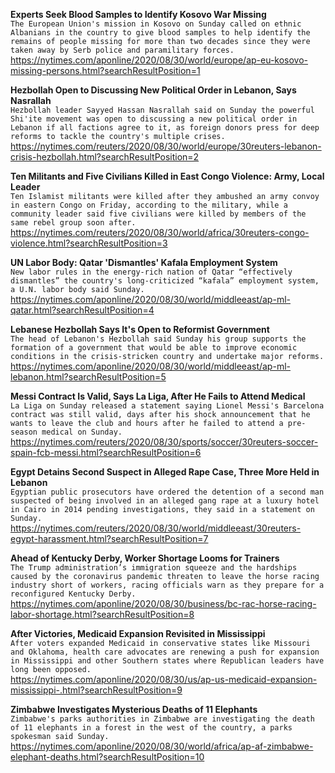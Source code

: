 **Experts Seek Blood Samples to Identify Kosovo War Missing**\
`The European Union's mission in Kosovo on Sunday called on ethnic Albanians in the country to give blood samples to help identify the remains of people missing for more than two decades since they were taken away by Serb police and paramilitary forces.`\
https://nytimes.com/aponline/2020/08/30/world/europe/ap-eu-kosovo-missing-persons.html?searchResultPosition=1

**Hezbollah Open to Discussing New Political Order in Lebanon, Says Nasrallah**\
`Hezbollah leader Sayyed Hassan Nasrallah said on Sunday the powerful Shi'ite movement was open to discussing a new political order in Lebanon if all factions agree to it, as foreign donors press for deep reforms to tackle the country's multiple crises.`\
https://nytimes.com/reuters/2020/08/30/world/europe/30reuters-lebanon-crisis-hezbollah.html?searchResultPosition=2

**Ten Militants and Five Civilians Killed in East Congo Violence: Army, Local Leader**\
`Ten Islamist militants were killed after they ambushed an army convoy in eastern Congo on Friday, according to the military, while a community leader said five civilians were killed by members of the same rebel group soon after.`\
https://nytimes.com/reuters/2020/08/30/world/africa/30reuters-congo-violence.html?searchResultPosition=3

**UN Labor Body: Qatar 'Dismantles' Kafala Employment System**\
`New labor rules in the energy-rich nation of Qatar “effectively dismantles” the country's long-criticized “kafala” employment system, a U.N. labor body said Sunday. `\
https://nytimes.com/aponline/2020/08/30/world/middleeast/ap-ml-qatar.html?searchResultPosition=4

**Lebanese Hezbollah Says It's Open to Reformist Government**\
`The head of Lebanon's Hezbollah said Sunday his group supports the formation of a government that would be able to improve economic conditions in the crisis-stricken country and undertake major reforms. `\
https://nytimes.com/aponline/2020/08/30/world/middleeast/ap-ml-lebanon.html?searchResultPosition=5

**Messi Contract Is Valid, Says La Liga, After He Fails to Attend Medical**\
`La Liga on Sunday released a statement saying Lionel Messi's Barcelona contract was still valid, days after his shock announcement that he wants to leave the club and hours after he failed to attend a pre-season medical on Sunday. `\
https://nytimes.com/reuters/2020/08/30/sports/soccer/30reuters-soccer-spain-fcb-messi.html?searchResultPosition=6

**Egypt Detains Second Suspect in Alleged Rape Case, Three More Held in Lebanon**\
`Egyptian public prosecutors have ordered the detention of a second man suspected of being involved in an alleged gang rape at a luxury hotel in Cairo in 2014 pending investigations, they said in a statement on Sunday.`\
https://nytimes.com/reuters/2020/08/30/world/middleeast/30reuters-egypt-harassment.html?searchResultPosition=7

**Ahead of Kentucky Derby, Worker Shortage Looms for Trainers**\
`The Trump administration’s immigration squeeze and the hardships caused by the coronavirus pandemic threaten to leave the horse racing industry short of workers, racing officials warn as they prepare for a reconfigured Kentucky Derby.`\
https://nytimes.com/aponline/2020/08/30/business/bc-rac-horse-racing-labor-shortage.html?searchResultPosition=8

**After Victories, Medicaid Expansion Revisited in Mississippi**\
`After voters expanded Medicaid in conservative states like Missouri and Oklahoma, health care advocates are renewing a push for expansion in Mississippi and other Southern states where Republican leaders have long been opposed.`\
https://nytimes.com/aponline/2020/08/30/us/ap-us-medicaid-expansion-mississippi-.html?searchResultPosition=9

**Zimbabwe Investigates Mysterious Deaths of 11 Elephants**\
`Zimbabwe's parks authorities in Zimbabwe are investigating the death of 11 elephants in a forest in the west of the country, a parks spokesman said Sunday. `\
https://nytimes.com/aponline/2020/08/30/world/africa/ap-af-zimbabwe-elephant-deaths.html?searchResultPosition=10

